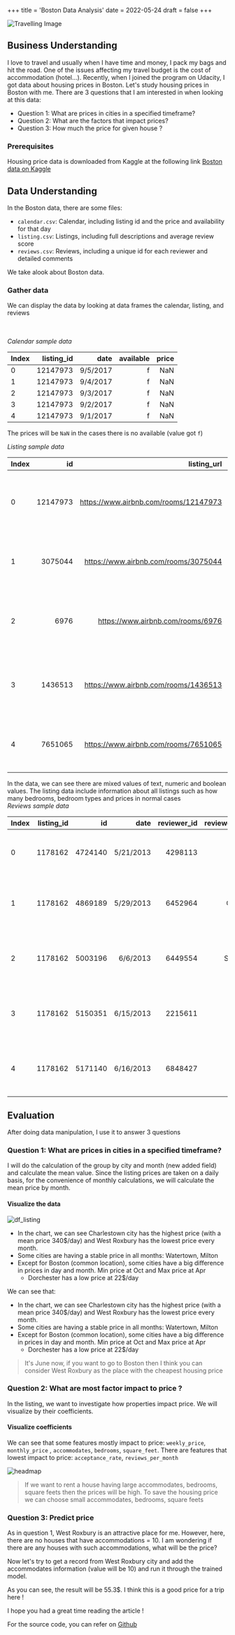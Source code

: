 +++
title = 'Boston Data Analysis'
date = 2022-05-24
draft = false
+++

![Travelling Image](../../assets/img/Money-for-Travel.jpg)

## Business Understanding

I love to travel and usually when I have time and money, I pack my bags and hit the road. One of the issues affecting my travel budget is the cost of accommodation (hotel...). Recently, when I joined the program on Udacity, I got data about housing prices in Boston. Let's study housing prices in Boston with me. There are 3 questions that I am interested in when looking at this data:

- Question 1: What are prices in cities in a specified timeframe?
- Question 2: What are the factors that impact prices?
- Question 3: How much the price for given house ?

### Prerequisites

Housing price data is downloaded from Kaggle at the following link [Boston data on Kaggle](https://www.kaggle.com/datasets/airbnb/boston)

## Data Understanding

In the Boston data, there are some files:

- `calendar.csv`: Calendar, including listing id and the price and availability for that day
- `listing.csv`: Listings, including full descriptions and average review score
- `reviews.csv`: Reviews, including a unique id for each reviewer and detailed comments

We take alook about Boston data.

### Gather data

We can display the data by looking at data frames the calendar, listing, and reviews

<br /><br />
_Calendar sample data_

| Index | listing_id |     date | available | price |
| ----- | ---------: | -------: | --------: | ----: |
| 0     |   12147973 | 9/5/2017 |         f |   NaN |
| 1     |   12147973 | 9/4/2017 |         f |   NaN |
| 2     |   12147973 | 9/3/2017 |         f |   NaN |
| 3     |   12147973 | 9/2/2017 |         f |   NaN |
| 4     |   12147973 | 9/1/2017 |         f |   NaN |

The prices will be `NaN` in the cases there is no available (value got `f`)

_Listing sample data_

| Index |       id |                           listing_url |   scrape_id | last_scraped |                                          name |                                           summary |                                             space |                                       description | experiences_offered |                             neighborhood_overview | ... | review_scores_value | requires_license | license | jurisdiction_names | instant_bookable | cancellation_policy | require_guest_profile_picture | require_guest_phone_verification | calculated_host_listings_count | reviews_per_month |
| ----- | -------: | ------------------------------------: | ----------: | -----------: | --------------------------------------------: | ------------------------------------------------: | ------------------------------------------------: | ------------------------------------------------: | ------------------: | ------------------------------------------------: | --: | ------------------: | ---------------: | ------: | -----------------: | ---------------: | ------------------: | ----------------------------: | -------------------------------: | -----------------------------: | ----------------: |
| 0     | 12147973 | https://www.airbnb.com/rooms/12147973 | 2.01609E+13 |     9/7/2016 |                    Sunny Bungalow in the City |  Cozy, sunny, family home. Master bedroom high... | The house has an open and cozy feel at the sam... |  Cozy, sunny, family home. Master bedroom high... |                none | Roslindale is quiet, convenient and friendly. ... | ... |                 NaN |                f |     NaN |                NaN |                f |            moderate |                             f |                                f |                              1 |               NaN |
| 1     |  3075044 |  https://www.airbnb.com/rooms/3075044 | 2.01609E+13 |     9/7/2016 |             Charming room in pet friendly apt | Charming and quiet room in a second floor 1910... | Small but cozy and quite room with a full size... | Charming and quiet room in a second floor 1910... |                none | The room is in Roslindale, a diverse and prima... | ... |                   9 |                f |     NaN |                NaN |                t |            moderate |                             f |                                f |                              1 |               1.3 |
| 2     |     6976 |     https://www.airbnb.com/rooms/6976 | 2.01609E+13 |     9/7/2016 |              Mexican Folk Art Haven in Boston | Come stay with a friendly, middle-aged guy in ... | Come stay with a friendly, middle-aged guy in ... | Come stay with a friendly, middle-aged guy in ... |                none | The LOCATION: Roslindale is a safe and diverse... | ... |                  10 |                f |     NaN |                NaN |                f |            moderate |                             t |                                f |                              1 |              0.47 |
| 3     |  1436513 |  https://www.airbnb.com/rooms/1436513 | 2.01609E+13 |     9/7/2016 | Spacious Sunny Bedroom Suite in Historic Home | Come experience the comforts of home away from... | Most places you find in Boston are small howev... | Come experience the comforts of home away from... |                none | Roslindale is a lovely little neighborhood loc... | ... |                  10 |                f |     NaN |                NaN |                f |            moderate |                             f |                                f |                              1 |                 1 |
| 4     |  7651065 |  https://www.airbnb.com/rooms/7651065 | 2.01609E+13 |     9/7/2016 |                           Come Home to Boston | My comfy, clean and relaxing home is one block... | Clean, attractive, private room, one block fro... | My comfy, clean and relaxing home is one block... |                none | I love the proximity to downtown, the neighbor... | ... |                  10 |                f |     NaN |                NaN |                f |            flexible |                             f |                                f |                              1 |              2.25 |

In the data, we can see there are mixed values of text, numeric and boolean values. The listing data include information about all listings such as how many bedrooms, bedroom types and prices in normal cases
<br />
_Reviews sample data_

| Index | listing_id |      id |      date | reviewer_id | reviewer_name |                                          comments |
| ----- | ---------: | ------: | --------: | ----------: | ------------: | ------------------------------------------------: |
| 0     |    1178162 | 4724140 | 5/21/2013 |     4298113 |       Olivier | My stay at islam's place was really cool! Good... |
| 1     |    1178162 | 4869189 | 5/29/2013 |     6452964 |     Charlotte | Great location for both airport and city - gre... |
| 2     |    1178162 | 5003196 |  6/6/2013 |     6449554 |     Sebastian | We really enjoyed our stay at Islams house. Fr... |
| 3     |    1178162 | 5150351 | 6/15/2013 |     2215611 |        Marine | The room was nice and clean and so were the co... |
| 4     |    1178162 | 5171140 | 6/16/2013 |     6848427 |        Andrew | Great location. Just 5 mins walk from the Airp... |

## Evaluation

After doing data manipulation, I use it to answer 3 questions

### Question 1: What are prices in cities in a specified timeframe?

I will do the calculation of the group by city and month (new added field) and calculate the mean value.
Since the listing prices are taken on a daily basis, for the convenience of monthly calculations, we will calculate the mean price by month.

#### Visualize the data

![df_listing](../../assets/img/chart_price_by_city_and_month.png)

- In the chart, we can see Charlestown city has the highest price (with a mean price 340$/day) and West Roxbury has the lowest price every month.
- Some cities are having a stable price in all months: Watertown, Milton
- Except for Boston (common location), some cities have a big difference in prices in day and month. Min price at Oct and Max price at Apr
  - Dorchester has a low price at 22$/day

We can see that:

- In the chart, we can see Charlestown city has the highest price (with a mean price 340$/day) and West Roxbury has the lowest price every month.
- Some cities are having a stable price in all months: Watertown, Milton
- Except for Boston (common location), some cities have a big difference in prices in day and month. Min price at Oct and Max price at Apr
  - Dorchester has a low price at 22$/day

> It's June now, if you want to go to Boston then I think you can consider West Roxbury as the place with the cheapest housing price

### Question 2: What are most factor impact to price ?

In the listing, we want to investigate how properties impact price.
We will visualize by their coefficients.

#### Visualize coefficients

We can see that some features mostly impact to price: `weekly_price`, `monthly_price`
, `accommodates`, `bedrooms`, `square_feet`.
There are features that lowest impact to price: `acceptance_rate`, `reviews_per_month`

![headmap](../../assets/img/headmap_cleaned_df_2.png)

> If we want to rent a house having large accommodates, bedrooms, square feets then the prices will be high.
> To save the housing price we can choose small accommodates, bedrooms, square feets

### Question 3: Predict price

As in question 1, West Roxbury is an attractive place for me. However, here, there are no houses that have accommodations = 10.
I am wondering if there are any houses with such accommodations, what will be the price?

Now let's try to get a record from West Roxbury city and add the accommodates information (value will be 10) and run it through the trained model.

As you can see, the result will be 55.3$. I think this is a good price for a trip here !

I hope you had a great time reading the article !

For the source code, you can refer on [Github](https://github.com/HoTrongHai/boston-data-analysis)
